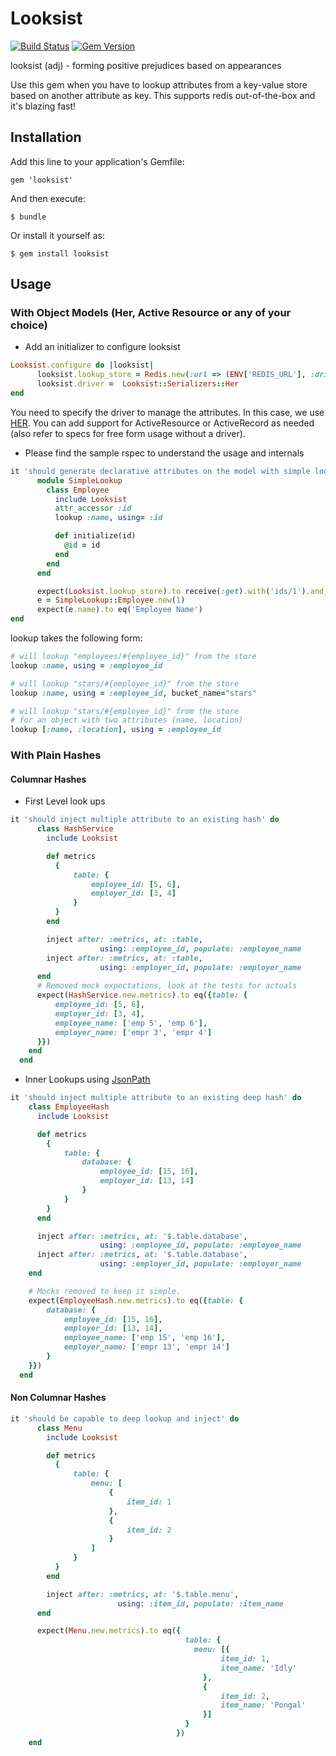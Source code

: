 # Looksist

[![Build Status](https://travis-ci.org/jpsimonroy/looksist.png?branch=master)](https://travis-ci.org/jpsimonroy/looksist)
[![Gem Version](https://badge.fury.io/rb/looksist.svg)](http://badge.fury.io/rb/looksist)

looksist (adj) - forming positive prejudices based on appearances

Use this gem when you have to lookup attributes from a key-value store based on another attribute as key. This supports redis out-of-the-box and it's blazing fast!

## Installation

Add this line to your application's Gemfile:

    gem 'looksist'

And then execute:

    $ bundle

Or install it yourself as:

    $ gem install looksist

## Usage

### With Object Models (Her, Active Resource or any of your choice)

* Add an initializer to configure looksist

``` ruby
Looksist.configure do |looksist|
      looksist.lookup_store = Redis.new(:url => (ENV['REDIS_URL'], :driver => :hiredis)
      looksist.driver =  Looksist::Serializers::Her
end
```
You need to specify the driver to manage the attributes. In this case, we use [HER](https://github.com/remiprev/her). You can add support for ActiveResource or ActiveRecord as needed (also refer to specs for free form usage without a driver).

* Please find the sample rspec to understand the usage and internals

``` ruby
it 'should generate declarative attributes on the model with simple lookup value' do
      module SimpleLookup
        class Employee
          include Looksist
          attr_accessor :id
          lookup :name, using= :id

          def initialize(id)
            @id = id
          end
        end
      end

      expect(Looksist.lookup_store).to receive(:get).with('ids/1').and_return('Employee Name')
      e = SimpleLookup::Employee.new(1)
      expect(e.name).to eq('Employee Name')
end
```
lookup takes the following form:

``` ruby
# will lookup "employees/#{employee_id}" from the store
lookup :name, using = :employee_id  

# will lookup "stars/#{employee_id}" from the store
lookup :name, using = :employee_id, bucket_name="stars" 

# will lookup "stars/#{employee_id}" from the store 
# for an object with two attributes (name, location)
lookup [:name, :location], using = :employee_id 

```

### With Plain Hashes


#### Columnar Hashes

* First Level look ups

```ruby
it 'should inject multiple attribute to an existing hash' do
      class HashService
        include Looksist

        def metrics
          {
              table: {
                  employee_id: [5, 6],
                  employer_id: [3, 4]
              }
          }
        end

        inject after: :metrics, at: :table, 
                    using: :employee_id, populate: :employee_name
        inject after: :metrics, at: :table, 
                    using: :employer_id, populate: :employer_name
      end
      # Removed mock expectations, look at the tests for actuals
      expect(HashService.new.metrics).to eq({table: {
          employee_id: [5, 6],
          employer_id: [3, 4],
          employee_name: ['emp 5', 'emp 6'],
          employer_name: ['empr 3', 'empr 4']
      }})
    end
  end

```
* Inner Lookups using [JsonPath](https://github.com/joshbuddy/jsonpath)

```ruby
it 'should inject multiple attribute to an existing deep hash' do
    class EmployeeHash
      include Looksist

      def metrics
        {
            table: {
                database: {
                    employee_id: [15, 16],
                    employer_id: [13, 14]
                }
            }
        }
      end

      inject after: :metrics, at: '$.table.database', 
                    using: :employee_id, populate: :employee_name
      inject after: :metrics, at: '$.table.database', 
                    using: :employer_id, populate: :employer_name
    end

    # Mocks removed to keep it simple.
    expect(EmployeeHash.new.metrics).to eq({table: {
        database: {
            employee_id: [15, 16],
            employer_id: [13, 14],
            employee_name: ['emp 15', 'emp 16'],
            employer_name: ['empr 13', 'empr 14']
        }
    }})
  end
```
#### Non Columnar Hashes

```ruby
it 'should be capable to deep lookup and inject' do
      class Menu
        include Looksist

        def metrics
          {
              table: {
                  menu: [
                      {
                          item_id: 1
                      },
                      {
                          item_id: 2
                      }
                  ]
              }
          }
        end

        inject after: :metrics, at: '$.table.menu', 
                        using: :item_id, populate: :item_name
      end

      expect(Menu.new.metrics).to eq({
                                       table: {
                                         menu: [{
                                               item_id: 1,
                                               item_name: 'Idly'
                                           },
                                           {
                                               item_id: 2,
                                               item_name: 'Pongal'
                                           }]
                                       }
                                     })
    end
```

